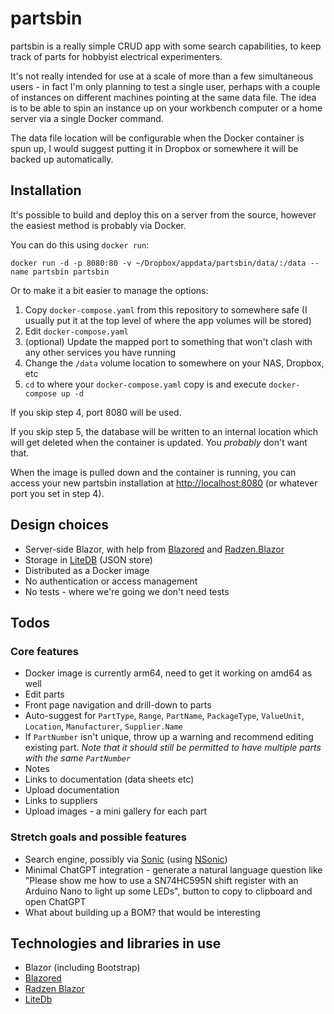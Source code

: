 # partsbin

partsbin is a really simple CRUD app with some search capabilities, to
keep track of parts for hobbyist electrical experimenters.

It's not really intended for use at a scale of more than a few simultaneous users - in
fact I'm only planning to test a single user, perhaps with a couple of instances on
different machines pointing at the same data file. The idea is to be able to spin an
instance up on your workbench computer or a home server via a single Docker command.

The data file location will be configurable when the Docker container is spun up, I would
suggest putting it in Dropbox or somewhere it will be backed up automatically.


## Installation
It's possible to build and deploy this on a server from the source, however the easiest
method is probably via Docker.

You can do this using `docker run`:
```
docker run -d -p 8080:80 -v ~/Dropbox/appdata/partsbin/data/:/data --name partsbin partsbin
```

Or to make it a bit easier to manage the options:
1. Copy `docker-compose.yaml` from this repository to somewhere safe (I usually put it at
the top level of where the app volumes will be stored)
3. Edit `docker-compose.yaml`
4. (optional) Update the mapped port to something that won't clash with any other services you have running
5. Change the `/data` volume location to somewhere on your NAS, Dropbox, etc
4. `cd` to where your `docker-compose.yaml` copy is and execute `docker-compose up -d`

If you skip step 4, port 8080 will be used.

If you skip step 5, the database will be written to an internal location which will get
deleted when the container is updated. You _probably_ don't want that.

When the image is pulled down and the container is running, you can access your new partsbin
installation at <http://localhost:8080> (or whatever port you set in step 4).


## Design choices
- Server-side Blazor, with help from [Blazored](https://github.com/Blazored) and 
[Radzen.Blazor](https://blazor.radzen.com/get-started)
- Storage in [LiteDB](https://www.litedb.org/) (JSON store)
- Distributed as a Docker image
- No authentication or access management
- No tests - where we're going we don't need tests


## Todos
### Core features
- Docker image is currently arm64, need to get it working on amd64 as well
- Edit parts
- Front page navigation and drill-down to parts
- Auto-suggest for `PartType`, `Range`, `PartName`, `PackageType`, `ValueUnit`, `Location`,
`Manufacturer`, `Supplier.Name`
- If `PartNumber` isn't unique, throw up a warning and recommend editing existing part.
*Note that it should still be permitted to have multiple parts with the same `PartNumber`*
- Notes
- Links to documentation (data sheets etc)
- Upload documentation
- Links to suppliers
- Upload images - a mini gallery for each part


### Stretch goals and possible features
- Search engine, possibly via [Sonic](https://github.com/valeriansaliou/sonic) (using
[NSonic](https://github.com/spikensbror-dotnet/nsonic))
- Minimal ChatGPT integration - generate a natural language question like "Please show
me how to use a SN74HC595N shift register with an Arduino Nano to light up some LEDs",
button to copy to clipboard and open ChatGPT
- What about building up a BOM? that would be interesting


## Technologies and libraries in use
- Blazor (including Bootstrap)
- [Blazored](https://github.com/Blazored)
- [Radzen Blazor](https://blazor.radzen.com/)
- [LiteDb](https://www.litedb.org/)


